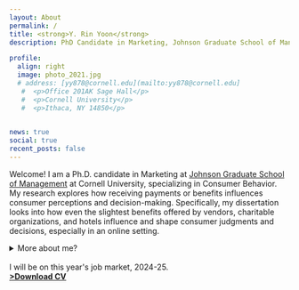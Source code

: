 ```yaml
---
layout: About
permalink: /
title: <strong>Y. Rin Yoon</strong>
description: PhD Candidate in Marketing, Johnson Graduate School of Management, Cornell University

profile:
  align: right
  image: photo_2021.jpg
  # address: [yy878@cornell.edu](mailto:yy878@cornell.edu]
   #  <p>Office 201AK Sage Hall</p>
   #  <p>Cornell University</p>
   #  <p>Ithaca, NY 14850</p>
     

news: true
social: true
recent_posts: false
---
```


Welcome! I am a Ph.D. candidate in Marketing at [Johnson Graduate School of Management](https://www.johnson.cornell.edu/programs/phd-program/current-students/yy878/) at Cornell University, specializing in Consumer Behavior. My research explores how receiving payments or benefits influences consumer perceptions and decision-making. Specifically, my dissertation looks into how even the slightest benefits offered by vendors, charitable organizations, and hotels influence and shape consumer judgments and decisions, especially in an online setting.

<details>
    <summary>More about me?</summary>
Before joining Cornell, I worked for Pfizer and Hyundai Motor Company HQs on a variety of management consulting projects. I have also hosted a local NPR show in Korea (which flew far under the radar), where I had a blast monologuing on my favorite topics including, but not limited to, behavioral science and philosophy. I received my bachelor's degree with honors in Communication Studies and a minor in Statistics from UCLA, and my Master's degree in Marketing with the award of excellence from Korea University Business School.
</details> <br>
I will be on this year's job market, 2024-25.
<br><strong><a href="http://rinyoon.com/assets/pdf/Yoon_CV.pdf" target="_blank">>Download CV</a></strong>

<!-- While my old blog is currently closed, previously uploaded posts can be found [here]({{ site.baseurl }}{% link blog/index.html %}). -->
